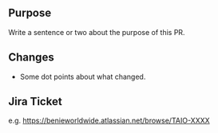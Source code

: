 ## Purpose

 Write a sentence or two about the purpose of this PR.

## Changes

- Some dot points about what changed.

## Jira Ticket

e.g. https://benieworldwide.atlassian.net/browse/TAIO-XXXX
